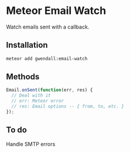 Meteor Email Watch
===================

Watch emails sent with a callback.

Installation
------------

``` sh
meteor add gwendall:email-watch
```

Methods
-------


``` javascript
Email.onSent(function(err, res) {
  // Deal with it
  // err: Meteor error
  // res: Email options -- { from, to, etc. }
});
```

To do
-----

Handle SMTP errors
